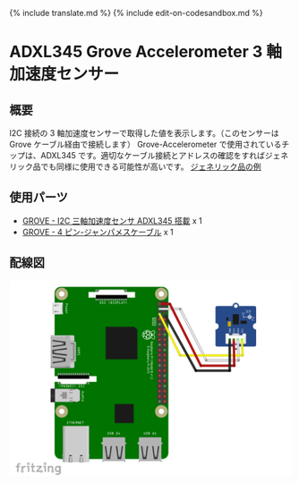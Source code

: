 {% include translate.md %}
{% include edit-on-codesandbox.md %}

# ADXL345 Grove Accelerometer 3 軸加速度センサー

## 概要

I2C 接続の 3 軸加速度センサーで取得した値を表示します。（このセンサーは Grove ケーブル経由で接続します）
Grove-Accelerometer で使用されているチップは、ADXL345 です。適切なケーブル接続とアドレスの確認をすればジェネリック品でも同様に使用できる可能性が高いです。 [ジェネリック品の例](https://www.amazon.co.jp/s?k=ADXL345)

## 使用パーツ

- [GROVE - I2C 三軸加速度センサ ADXL345 搭載](https://www.switch-science.com/catalog/972/) x 1
- [GROVE - 4 ピン-ジャンパメスケーブル](https://www.switch-science.com/catalog/1048/) x 1

## 配線図

![配線図](schematic.png)
